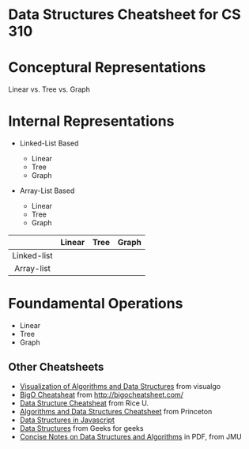 # Data Structures Cheatsheet for CS 310

# Conceptural Representations

Linear vs. Tree vs. Graph

# Internal Representations

- Linked-List Based
  - Linear
  - Tree
  - Graph
  
- Array-List Based
  - Linear
  - Tree
  - Graph
  
 |   |Linear|Tree|Graph|
 |:-:| :-:|:-:|:-:|
 |Linked-list| | | |
 |Array-list| | | |

# Foundamental Operations

- Linear
- Tree  
- Graph
  
## Other Cheatsheets 

- [Visualization of Algorithms and Data Structures](https://visualgo.net/en) from visualgo
- [BigO Cheatsheat](http://bigocheatsheet.com/img/big-o-cheat-sheet-poster.png) from http://bigocheatsheet.com/
- [Data Structure Cheatsheat](https://www.clear.rice.edu/comp160/data_cheat.html) from Rice U.
- [Algorithms and Data Structures Cheatsheet](https://algs4.cs.princeton.edu/cheatsheet/) from Princeton
- [Data Structures in Javascript](http://blog.benoitvallon.com/data-structures-in-javascript/data-structures-in-javascript/)
- [Data Structures](http://www.geeksforgeeks.org/data-structures/) from Geeks for geeks
- [Concise Notes on Data Structures and Algorithms](https://w3.cs.jmu.edu/spragunr/CS240_F12/ConciseNotes.pdf) in PDF, from JMU

## 
